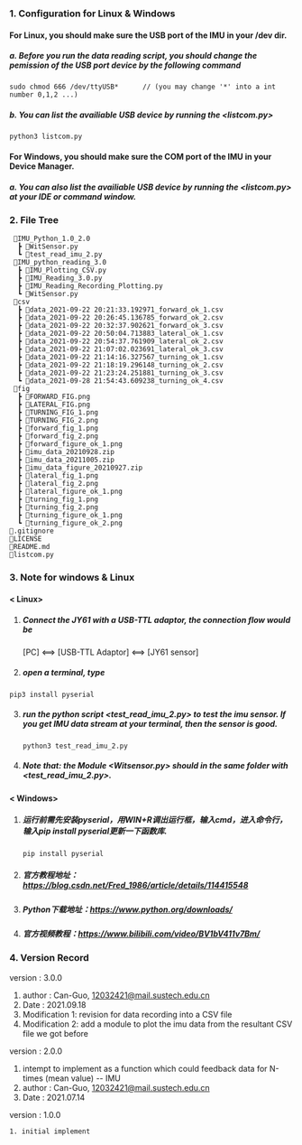 ### 1. Configuration for Linux & Windows

#### For Linux, you should make sure the USB port of the IMU in your /dev dir.

##### 	a. Before you run the data reading script, you should change the pemission of the USB port device by the following command 

``` shell
sudo chmod 666 /dev/ttyUSB*      // (you may change '*' into a int number 0,1,2 ...)
```

##### 	b. You can list the availiable USB device by running the <listcom.py>

```shell
python3 listcom.py
```



#### For Windows, you should make sure the COM port of the IMU in your Device Manager.

##### 	a. You can also list the availiable USB device by running the <listcom.py> at your IDE or command window.


### 2. File Tree

```
 📂IMU_Python_1.0_2.0
  ┣ 📜WitSensor.py
  ┗ 📜test_read_imu_2.py
 📂IMU_python_reading_3.0
  ┣ 📜IMU_Plotting_CSV.py
  ┣ 📜IMU_Reading_3.0.py
  ┣ 📜IMU_Reading_Recording_Plotting.py
  ┗ 📜WitSensor.py
 📂csv
  ┣ 📜data_2021-09-22 20:21:33.192971_forward_ok_1.csv
  ┣ 📜data_2021-09-22 20:26:45.136785_forward_ok_2.csv
  ┣ 📜data_2021-09-22 20:32:37.902621_forward_ok_3.csv
  ┣ 📜data_2021-09-22 20:50:04.713883_lateral_ok_1.csv
  ┣ 📜data_2021-09-22 20:54:37.761909_lateral_ok_2.csv
  ┣ 📜data_2021-09-22 21:07:02.023691_lateral_ok_3.csv
  ┣ 📜data_2021-09-22 21:14:16.327567_turning_ok_1.csv
  ┣ 📜data_2021-09-22 21:18:19.296148_turning_ok_2.csv
  ┣ 📜data_2021-09-22 21:23:24.251881_turning_ok_3.csv
  ┗ 📜data_2021-09-28 21:54:43.609238_turning_ok_4.csv
 📂fig
  ┣ 📜FORWARD_FIG.png
  ┣ 📜LATERAL_FIG.png
  ┣ 📜TURNING_FIG_1.png
  ┣ 📜TURNING_FIG_2.png
  ┣ 📜forward_fig_1.png
  ┣ 📜forward_fig_2.png
  ┣ 📜forward_figure_ok_1.png
  ┣ 📜imu_data_20210928.zip
  ┣ 📜imu_data_20211005.zip
  ┣ 📜imu_data_figure_20210927.zip
  ┣ 📜lateral_fig_1.png
  ┣ 📜lateral_fig_2.png
  ┣ 📜lateral_figure_ok_1.png
  ┣ 📜turning_fig_1.png
  ┣ 📜turning_fig_2.png
  ┣ 📜turning_figure_ok_1.png
  ┗ 📜turning_figure_ok_2.png
📜.gitignore
📜LICENSE
📜README.md
📜listcom.py

```



### 3. Note for windows & Linux

#### 	< Linux>

1. ##### Connect the JY61 with a USB-TTL adaptor, the connection flow would be

    [PC]   <==>   [USB-TTL Adaptor]   <==>   [JY61 sensor]
    
2. ##### open a terminal, type

  ```shell
  pip3 install pyserial
  ```

3. ##### run the python script <test_read_imu_2.py> to test the imu sensor. If you get IMU data stream at your terminal, then the sensor is good.

    ```shell
    python3 test_read_imu_2.py
    ```

4. ##### Note that: the Module <Witsensor.py> should in the same folder with <test_read_imu_2.py>.




#### 	< Windows>


1. ##### 运行前需先安装pyserial，用WIN+R调出运行框，输入cmd，进入命令行，输入pip install pyserial更新一下函数库.

   ```powershell
   pip install pyserial
   ```

2. ##### 官方教程地址：https://blog.csdn.net/Fred_1986/article/details/114415548

3. ##### Python下载地址：https://www.python.org/downloads/

4. ##### 官方视频教程：https://www.bilibili.com/video/BV1bV411v7Bm/



### 4. Version Record

version : 3.0.0

1. author : Can-Guo, 12032421@mail.sustech.edu.cn
2. Date : 2021.09.18
3. Modification 1: revision for data recording into a CSV file
4. Modification 2: add a module to plot the imu data from the resultant CSV file we got before



version : 2.0.0

1. intempt to implement as a function which could feedback data for N-times (mean value) -- IMU
2. author : Can-Guo, 12032421@mail.sustech.edu.cn
3. Date : 2021.07.14



version : 1.0.0 

 	1. initial implement

